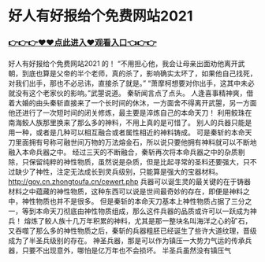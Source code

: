 # 好人有好报给个免费网站2021

### <a href="https://github.com/kjiuo/xiao/issues/1">👉👉👉♥♥点此进入♥观看入口👈👉👉</a>

好人有好报给个免费网站2021
的！
    “不用担心他，我会让母亲出面劝他离开武朝，到底也算是父帝的半个老师，真的杀了，影响确实太坏了，如果他自己找死，对我们出手，那也不必忌讳，直接杀了就是。”
    “萧摩柯想要对你出手，这其中未必就没有这个老家伙的影响。”武曌说道。
    秦斩闻言点了点头。
    人逢喜事精神爽，借着大婚的由头秦斩直接来了一个长时间的休沐，一方面舍不得离开武曌，另一方面他还进行了一次短时间的闭关修炼，最主要是淬炼自己的本命天刀！
    利用鲛珠在南海鲛人族那里换来了那么多的神料，不用上真的是可惜了。
    别人的兵器只能是用一种，或者是几种可以相互融合或者属性相近的神料铸成。
    可是秦斩的本命天刀里面拥有号称可融世间万物的万法熔金石，所以说只要他拥有神料就可以不断地融入本命兵器之中。
    经过三天的不断融合，秦斩再次将本命兵器之中的杂质剔除，只保留纯粹的神性物质，虽然说是杂质，但是比起寻常的圣料还要强大，只不过缺少了神性，注定无法成长到灵兵级别，只能算是强大的宝器材料。
    http://gov.cn.zhongtoufa.cn/cewert.php
    兵器可以诞生灵的最关键的在于铸器材料之中蕴藏的神性物质，这种东西可以说是世间最奇妙的存在，即便是神料之中，神性物质也并不是很多。
    但是秦斩的本命天刀基本上神性物质占据了三分之一，等到本命天刀彻底由神性物质组成，那么这件兵器的品质或许可以一跃成为神兵！
    熔炼了鲛人族十几万年积累的神料，尤其是那一整块名叫海洋之心的矿石，又吞噬了那么多的神性物质之后，秦斩的兵器粗胚已经诞生了些许大道纹理，晋级成为了半圣兵级别的存在。
    神圣兵器，那是可以作为镇压一大势力气运的传承兵器，只要不出现意外，哪怕是亿万年也不会损坏。
    半圣兵虽然没有镇压气
